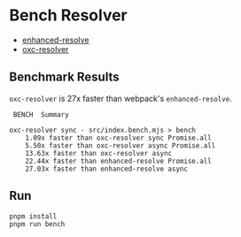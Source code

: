 # Bench Resolver

- [enhanced-resolve](https://www.npmjs.com/package/enhanced-resolve)
- [oxc-resolver](https://www.npmjs.com/package/oxc-resolver)

## Benchmark Results

<!-- BENCHMARK_RESULTS_START -->
`oxc-resolver` is 27x faster than webpack's `enhanced-resolve`.

```
 BENCH  Summary

oxc-resolver sync - src/index.bench.mjs > bench
    1.09x faster than oxc-resolver sync Promise.all
    5.50x faster than oxc-resolver async Promise.all
    13.63x faster than oxc-resolver async
    22.44x faster than enhanced-resolve Promise.all
    27.03x faster than enhanced-resolve async
```
<!-- BENCHMARK_RESULTS_END -->

## Run

```bash
pnpm install
pnpm run bench
```
